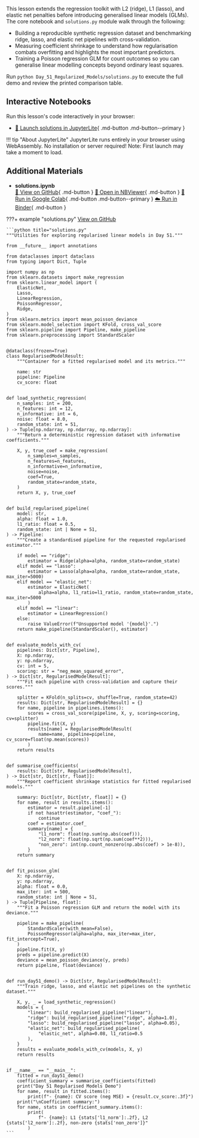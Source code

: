 This lesson extends the regression toolkit with L2 (ridge), L1 (lasso), and
elastic net penalties before introducing generalised linear models (GLMs). The
core notebook and `solutions.py` module walk through the following:

- Building a reproducible synthetic regression dataset and benchmarking ridge,
  lasso, and elastic net pipelines with cross-validation.
- Measuring coefficient shrinkage to understand how regularisation combats
  overfitting and highlights the most important predictors.
- Training a Poisson regression GLM for count outcomes so you can generalise
  linear modelling concepts beyond ordinary least squares.

Run `python Day_51_Regularized_Models/solutions.py` to execute the full demo and
review the printed comparison table.



## Interactive Notebooks

Run this lesson's code interactively in your browser:

- [🚀 Launch solutions in JupyterLite](../../jupyterlite/lab?path=Day_51_Regularized_Models/solutions.ipynb){ .md-button .md-button--primary }

!!! tip "About JupyterLite"
    JupyterLite runs entirely in your browser using WebAssembly. No installation or server required! Note: First launch may take a moment to load.
## Additional Materials

- **solutions.ipynb**  
  [📁 View on GitHub](https://github.com/saint2706/Coding-For-MBA/blob/main/Day_51_Regularized_Models/solutions.ipynb){ .md-button } 
  [📓 Open in NBViewer](https://nbviewer.org/github/saint2706/Coding-For-MBA/blob/main/Day_51_Regularized_Models/solutions.ipynb){ .md-button } 
  [🚀 Run in Google Colab](https://colab.research.google.com/github/saint2706/Coding-For-MBA/blob/main/Day_51_Regularized_Models/solutions.ipynb){ .md-button .md-button--primary } 
  [☁️ Run in Binder](https://mybinder.org/v2/gh/saint2706/Coding-For-MBA/main?filepath=Day_51_Regularized_Models/solutions.ipynb){ .md-button }

???+ example "solutions.py"
    [View on GitHub](https://github.com/saint2706/Coding-For-MBA/blob/main/Day_51_Regularized_Models/solutions.py)

    ```python title="solutions.py"
    """Utilities for exploring regularised linear models in Day 51."""

    from __future__ import annotations

    from dataclasses import dataclass
    from typing import Dict, Tuple

    import numpy as np
    from sklearn.datasets import make_regression
    from sklearn.linear_model import (
        ElasticNet,
        Lasso,
        LinearRegression,
        PoissonRegressor,
        Ridge,
    )
    from sklearn.metrics import mean_poisson_deviance
    from sklearn.model_selection import KFold, cross_val_score
    from sklearn.pipeline import Pipeline, make_pipeline
    from sklearn.preprocessing import StandardScaler


    @dataclass(frozen=True)
    class RegularisedModelResult:
        """Container for a fitted regularised model and its metrics."""

        name: str
        pipeline: Pipeline
        cv_score: float


    def load_synthetic_regression(
        n_samples: int = 200,
        n_features: int = 12,
        n_informative: int = 6,
        noise: float = 8.0,
        random_state: int = 51,
    ) -> Tuple[np.ndarray, np.ndarray, np.ndarray]:
        """Return a deterministic regression dataset with informative coefficients."""

        X, y, true_coef = make_regression(
            n_samples=n_samples,
            n_features=n_features,
            n_informative=n_informative,
            noise=noise,
            coef=True,
            random_state=random_state,
        )
        return X, y, true_coef


    def build_regularised_pipeline(
        model: str,
        alpha: float = 1.0,
        l1_ratio: float = 0.5,
        random_state: int | None = 51,
    ) -> Pipeline:
        """Create a standardised pipeline for the requested regularised estimator."""

        if model == "ridge":
            estimator = Ridge(alpha=alpha, random_state=random_state)
        elif model == "lasso":
            estimator = Lasso(alpha=alpha, random_state=random_state, max_iter=5000)
        elif model == "elastic_net":
            estimator = ElasticNet(
                alpha=alpha, l1_ratio=l1_ratio, random_state=random_state, max_iter=5000
            )
        elif model == "linear":
            estimator = LinearRegression()
        else:
            raise ValueError(f"Unsupported model '{model}'.")
        return make_pipeline(StandardScaler(), estimator)


    def evaluate_models_with_cv(
        pipelines: Dict[str, Pipeline],
        X: np.ndarray,
        y: np.ndarray,
        cv: int = 5,
        scoring: str = "neg_mean_squared_error",
    ) -> Dict[str, RegularisedModelResult]:
        """Fit each pipeline with cross-validation and capture their scores."""

        splitter = KFold(n_splits=cv, shuffle=True, random_state=42)
        results: Dict[str, RegularisedModelResult] = {}
        for name, pipeline in pipelines.items():
            scores = cross_val_score(pipeline, X, y, scoring=scoring, cv=splitter)
            pipeline.fit(X, y)
            results[name] = RegularisedModelResult(
                name=name, pipeline=pipeline, cv_score=float(np.mean(scores))
            )
        return results


    def summarise_coefficients(
        results: Dict[str, RegularisedModelResult],
    ) -> Dict[str, Dict[str, float]]:
        """Report coefficient shrinkage statistics for fitted regularised models."""

        summary: Dict[str, Dict[str, float]] = {}
        for name, result in results.items():
            estimator = result.pipeline[-1]
            if not hasattr(estimator, "coef_"):
                continue
            coef = estimator.coef_
            summary[name] = {
                "l1_norm": float(np.sum(np.abs(coef))),
                "l2_norm": float(np.sqrt(np.sum(coef**2))),
                "non_zero": int(np.count_nonzero(np.abs(coef) > 1e-8)),
            }
        return summary


    def fit_poisson_glm(
        X: np.ndarray,
        y: np.ndarray,
        alpha: float = 0.0,
        max_iter: int = 500,
        random_state: int | None = 51,
    ) -> Tuple[Pipeline, float]:
        """Fit a Poisson regression GLM and return the model with its deviance."""

        pipeline = make_pipeline(
            StandardScaler(with_mean=False),
            PoissonRegressor(alpha=alpha, max_iter=max_iter, fit_intercept=True),
        )
        pipeline.fit(X, y)
        preds = pipeline.predict(X)
        deviance = mean_poisson_deviance(y, preds)
        return pipeline, float(deviance)


    def run_day51_demo() -> Dict[str, RegularisedModelResult]:
        """Train ridge, lasso, and elastic net pipelines on the synthetic dataset."""

        X, y, _ = load_synthetic_regression()
        models = {
            "linear": build_regularised_pipeline("linear"),
            "ridge": build_regularised_pipeline("ridge", alpha=1.0),
            "lasso": build_regularised_pipeline("lasso", alpha=0.05),
            "elastic_net": build_regularised_pipeline(
                "elastic_net", alpha=0.08, l1_ratio=0.5
            ),
        }
        results = evaluate_models_with_cv(models, X, y)
        return results


    if __name__ == "__main__":
        fitted = run_day51_demo()
        coefficient_summary = summarise_coefficients(fitted)
        print("Day 51 Regularised Models Demo")
        for name, result in fitted.items():
            print(f"- {name}: CV score (neg MSE) = {result.cv_score:.3f}")
        print("\nCoefficient summary:")
        for name, stats in coefficient_summary.items():
            print(
                f"- {name}: L1 {stats['l1_norm']:.2f}, L2 {stats['l2_norm']:.2f}, non-zero {stats['non_zero']}"
            )
    ```

